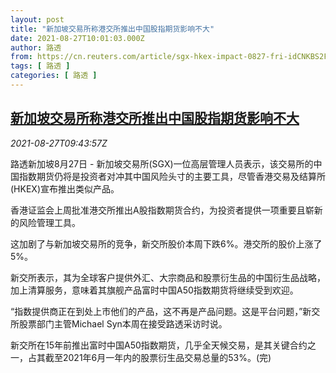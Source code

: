 ```yaml
---
layout: post
title: "新加坡交易所称港交所推出中国股指期货影响不大"
date: 2021-08-27T10:01:03.000Z
author: 路透
from: https://cn.reuters.com/article/sgx-hkex-impact-0827-fri-idCNKBS2FS0T6
tags: [ 路透 ]
categories: [ 路透 ]
---
```

<!--1630058463000-->
[新加坡交易所称港交所推出中国股指期货影响不大](https://cn.reuters.com/article/sgx-hkex-impact-0827-fri-idCNKBS2FS0T6)
------

<div>
<div><i>2021-08-27T09:43:57Z</i></div><p>路透新加坡8月27日 - 新加坡交易所(SGX)一位高层管理人员表示，该交易所的中国指数期货仍将是投资者对冲其中国风险头寸的主要工具，尽管香港交易及结算所(HKEX)宣布推出类似产品。</p><p>香港证监会上周批准港交所推出A股指数期货合约，为投资者提供一项重要且崭新的风险管理工具。</p><p>这加剧了与新加坡交易所的竞争，新交所股价本周下跌6%。港交所的股价上涨了5%。</p><p>新交所表示，其为全球客户提供外汇、大宗商品和股票衍生品的中国衍生品战略，加上清算服务，意味着其旗舰产品富时中国A50指数期货将继续受到欢迎。</p><p>“指数提供商正在到处上市他们的产品，这不再是产品问题。这是平台问题，”新交所股票部门主管Michael Syn本周在接受路透采访时说。</p><p>新交所在15年前推出富时中国A50指数期货，几乎全天候交易，是其关键合约之一，占其截至2021年6月一年内的股票衍生品交易总量的53%。(完)</p>
</div>

